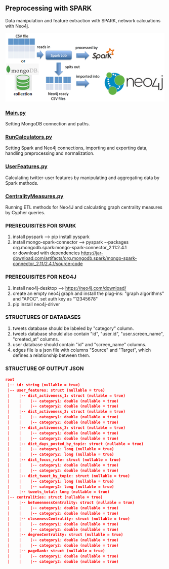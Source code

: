 ## Preprocessing with SPARK

Data manipulation and feature extraction with SPARK, network calcuations with Neo4j.

![Spark-Neo4j Pipeline](https://github.com/mustafahakkoz/Preprocessing_w_SPARK/blob/master/img/spark-neo4j.png)


### [Main.py](https://github.com/mustafahakkoz/Preprocessing_w_SPARK/blob/master/Main.py)  
Setting MongoDB connection and paths.

### [RunCalculators.py](https://github.com/mustafahakkoz/Preprocessing_w_SPARK/blob/master/RunCalculators.py)  
Setting Spark and Neo4j connections, importing and exporting data, handling preprocessing and normalization.

### [UserFeatures.py](https://github.com/mustafahakkoz/Preprocessing_w_SPARK/blob/master/UserFeatures.py)  
Calculating twitter-user features by manipulating and aggregating data by Spark methods.

### [CentralityMeasures.py](https://github.com/mustafahakkoz/Preprocessing_w_SPARK/blob/master/CentralityMeasures.py)  
Running ETL methods for Neo4J and calculating graph centrality measures by Cypher queries.

### PREREQUISITES FOR SPARK  
1. install pyspark --> pip install pyspark  
2. install mongo-spark-connector --> pyspark --packages org.mongodb.spark:mongo-spark-connector_2.11:2.4.1  
or download with dependencies https://jar-download.com/artifacts/org.mongodb.spark/mongo-spark-connector_2.11/2.4.1/source-code  

### PREREQUISITES FOR NEO4J  
1. install neo4j-desktop --> https://neo4j.com/download/  
2. create an empty neo4j graph and install the plug-ins: "graph algorithms" and "APOC". set auth key as "12345678"  
3. pip install neo4j-driver

### STRUCTURES OF DATABASES  
1. tweets database should be labeled by "category" column.  
2. tweets database should also contain "id", "user.id", "user.screen_name", "created_at" columns.  
3. user database should contain "id" and "screen_name" columns.  
4. edges file is a json file with columns "Source" and "Target", which defines a relationship between them.

### STRUCTURE OF OUTPUT JSON  
```json
root  
 |-- id: string (nullable = true)  
 |-- user_features: struct (nullable = true)  
 |    |-- dict_activeness_1: struct (nullable = true)  
 |    |    |-- category1: double (nullable = true)  
 |    |    |-- category2: double (nullable = true)  
 |    |-- dict_activeness_2: struct (nullable = true)  
 |    |    |-- category1: double (nullable = true)  
 |    |    |-- category2: double (nullable = true)  
 |    |-- dict_activeness_3: struct (nullable = true)  
 |    |    |-- category1: double (nullable = true)  
 |    |    |-- category2: double (nullable = true)  
 |    |-- dict_days_posted_by_topic: struct (nullable = true)  
 |    |    |-- category1: long (nullable = true)  
 |    |    |-- category2: long (nullable = true)  
 |    |-- dict_focus_rate: struct (nullable = true)  
 |    |    |-- category1: double (nullable = true)  
 |    |    |-- category2: double (nullable = true)  
 |    |-- dict_tweet_by_topic: struct (nullable = true)  
 |    |    |-- category1: long (nullable = true)  
 |    |    |-- category2: long (nullable = true)  
 |    |-- tweets_total: long (nullable = true)  
 |-- centralities: struct (nullable = true)  
 |    |-- betweennessCentrality: struct (nullable = true)  
 |    |    |-- category1: double (nullable = true)  
 |    |    |-- category2: double (nullable = true)  
 |    |-- closenessCentrality: struct (nullable = true)  
 |    |    |-- category1: double (nullable = true)  
 |    |    |-- category2: double (nullable = true)  
 |    |-- degreeCentrality: struct (nullable = true)  
 |    |    |-- category1: double (nullable = true)  
 |    |    |-- category2: double (nullable = true)  
 |    |-- pageRank: struct (nullable = true)  
 |    |    |-- category1: double (nullable = true)  
 |    |    |-- category2: double (nullable = true)  
```

